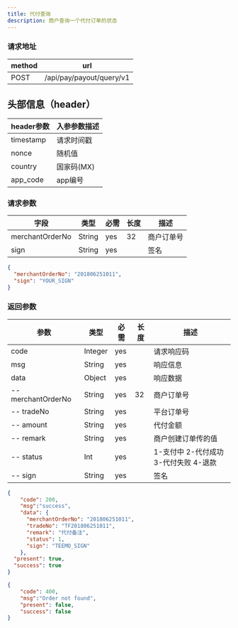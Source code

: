 ```yaml
---
title: 代付查询
description: 商户查询一个代付订单的状态
---
```


### 请求地址

| method | url                      |
| ------ | ------------------------ |
| POST   | /api/pay/payout/query/v1 |

## 头部信息（header）

| header参数                  | 入参参数描述  |
|---------------------------|---------|
| timestamp                 | 请求时间戳   |
| nonce                     | 随机值     |
| country                   | 国家码(MX) |
| app_code                  | app编号   |

### 请求参数

| 字段            | 类型   | 必需 | 长度 | 描述       |
| --------------- | ------ | ---- | ---- | ---------- |
| merchantOrderNo | String | yes  | 32   | 商户订单号 |
| sign            | String | yes  |      | 签名       |

```json title=请求示例
{
  "merchantOrderNo": "201806251011",
  "sign": "YOUR_SIGN"
}
```

### 返回参数

| 参数                 | 类型      | 必需 | 长度 | 描述                       |
|--------------------|---------| ---- | -- |--------------------------|
| code               | Integer | yes  |    | 请求响应码                    |
| msg                | String  | yes  |    | 响应信息                     |
| data               | Object  | yes  |    | 响应数据                     |
| -- merchantOrderNo | String  | yes  | 32 | 商户订单号                    |
| -- tradeNo         | String  | yes  |    | 平台订单号                    |
| -- amount          | String  | yes  |    | 代付金额                     |
| -- remark          | String  | yes  |    | 商户创建订单传的值                |
| -- status          | Int  | yes  |    | 1-支付中 2-代付成功 3-代付失败 4-退款 |
| -- sign            | String  | yes  |    | 签名                       |

```json title=返回示例
{
    "code": 200, 
    "msg":"success",
    "data": {
      "merchantOrderNo": "201806251011",
      "tradeNo": "TF201806251011",
      "remark": "代付备注",
      "status": 1,
      "sign": "TEEMO_SIGN"
    },
  "present": true,
  "success": true
}
```
```json title=订单不存在返回示例
{
    "code": 400,
    "msg":"Order not found",
    "present": false,
    "success": false
}
```
